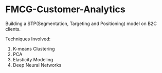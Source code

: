 # FMCG-Customer-Analytics
Building a STP(Segmentation, Targeting and Positioning) model on B2C clients.

Techniques Involved:
1. K-means Clustering
2. PCA
3. Elasticity Modeling
4. Deep Neural Networks
